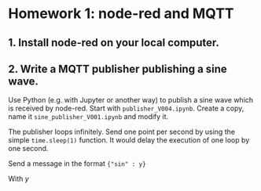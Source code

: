 # Homework 1: node-red and MQTT

## 1. Install node-red on your local computer.

## 2. Write a MQTT publisher publishing a sine wave. 

Use Python (e.g. with Jupyter or another way) to publish a sine wave which is received by node-red.
Start with `publisher_V004.ipynb`. Create a copy, name it  `sine_publisher_V001.ipynb` and modify it. 

The publisher loops infinitely. Send one point per second by using the simple `time.sleep(1)` function. It would delay the execution of one loop by one second.

Send a message in the format `{"sin" : y}`

With $y$

